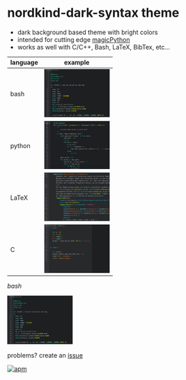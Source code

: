 # nordkind-dark-syntax theme

+ dark background based theme with bright colors
+ intended for cutting edge [magicPython](https://github.com/MagicStack/MagicPython)
+ works as well with C/C++, Bash, LaTeX, BibTex, etc...

| language        | example       |
| --------------- |:-------------:|
| bash            | <img src="https://raw.githubusercontent.com/frodo4fingers/nordkind-dark-syntax/master/nkd_bash.png" width="150">      |
| python          | <img src="https://raw.githubusercontent.com/frodo4fingers/nordkind-dark-syntax/master/nkd_python.png" width="150">      |
| LaTeX           | <img src="https://raw.githubusercontent.com/frodo4fingers/nordkind-dark-syntax/master/nkd_latex.png" width="150">      |
| C               | <img src="https://raw.githubusercontent.com/frodo4fingers/nordkind-dark-syntax/master/nkd_c.png" width="150">      |

*bash*
<!-- ![image](https://raw.githubusercontent.com/frodo4fingers/nordkind-dark-syntax/master/nkd_bash.png =100x100) -->
<img src="https://raw.githubusercontent.com/frodo4fingers/nordkind-dark-syntax/master/nkd_bash.png" width="150">


problems? create an [issue](https://github.com/frodo4fingers/nordkind-dark-syntax/issues)

[![apm](https://img.shields.io/apm/dm/nordkind-dark-syntax.svg?style=flat-square)](https://atom.io/packages/nordkind-dark-syntax)
